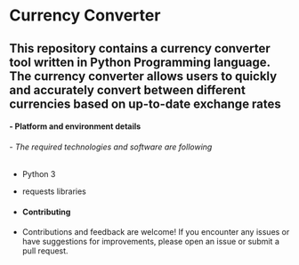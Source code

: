 # Currency Converter
## This repository contains a currency converter tool written in Python Programming language. The currency converter allows users to quickly and accurately convert between different currencies based on up-to-date exchange rates

#### - Platform and environment details
###### - The required technologies and software are following
- Python 3
- requests libraries

- #### Contributing
- Contributions and feedback are welcome! If you encounter any issues or have suggestions for improvements, please open an issue or submit a pull request.
